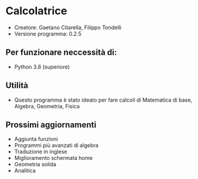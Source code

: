 # Calcolatrice
- Creatore: Gaetano Citarella, Filippo Tondelli
- Versione programma: 0.2.5
## Per funzionare neccessità di:
- Python 3.8 (superiore)
## Utilità
- Questo programma è stato ideato per fare calcoli di Matematica di base, Algebra, Geometria, Fisica
## Prossimi aggiornamenti
- Aggiunta funzioni
- Programmi più avanzati di algebra
- Traduzione in inglese
- Miglioramento schermata home
- Geometria solida
- Analitica
